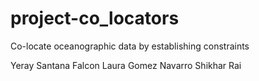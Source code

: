 # project-co_locators
Co-locate oceanographic data by establishing constraints


Yeray Santana Falcon
Laura Gomez Navarro
Shikhar Rai
